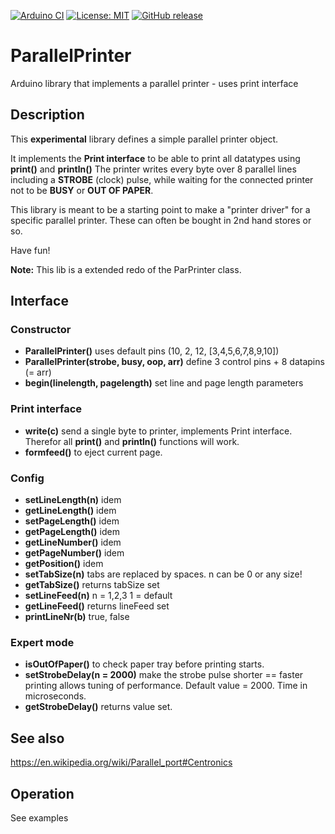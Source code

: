 
[![Arduino CI](https://github.com/RobTillaart/ParallelPrinter/workflows/Arduino%20CI/badge.svg)](https://github.com/marketplace/actions/arduino_ci)
[![License: MIT](https://img.shields.io/badge/license-MIT-green.svg)](https://github.com/RobTillaart/ParallelPrinter/blob/master/LICENSE)
[![GitHub release](https://img.shields.io/github/release/RobTillaart/ParallelPrinter.svg?maxAge=3600)](https://github.com/RobTillaart/ParallelPrinter/releases)

# ParallelPrinter

Arduino library that implements a parallel printer - uses print interface

## Description

This **experimental** library defines a simple parallel printer object.

It implements the **Print interface** to be able to print all datatypes using **print()** and **println()**
The printer writes every byte over 8 parallel lines including a **STROBE** (clock) pulse,
while waiting for the connected printer not to be **BUSY** or **OUT OF PAPER**.

This library is meant to be a starting point to make a "printer driver" for a 
specific parallel printer. These can often be bought in 2nd hand stores or so.

Have fun!

**Note:** This lib is a extended redo of the ParPrinter class.

## Interface

### Constructor

- **ParallelPrinter()** uses default pins (10, 2, 12, \[3,4,5,6,7,8,9,10\])
- **ParallelPrinter(strobe, busy, oop, arr)** define 3 control pins + 8 datapins (= arr)
- **begin(linelength, pagelength)** set line and page length parameters

### Print interface
- **write(c)** send a single byte to printer, implements Print interface. Therefor all **print()** and **println()** functions will work.
- **formfeed()** to eject current page.

### Config

- **setLineLength(n)** idem
- **getLineLength()** idem
- **setPageLength()** idem
- **getPageLength()** idem
- **getLineNumber()** idem
- **getPageNumber()** idem
- **getPosition()**   idem
- **setTabSize(n)** tabs are replaced by spaces. n can be 0 or any size!
- **getTabSize()** returns tabSize set
- **setLineFeed(n)** n = 1,2,3  1 = default
- **getLineFeed()** returns lineFeed set
- **printLineNr(b)** true, false


### Expert mode 

- **isOutOfPaper()** to check paper tray before printing starts.
- **setStrobeDelay(n = 2000)** make the strobe pulse shorter == faster printing
allows tuning of performance. Default value = 2000. Time in microseconds.
- **getStrobeDelay()** returns value set.


## See also

https://en.wikipedia.org/wiki/Parallel_port#Centronics

## Operation

See examples
